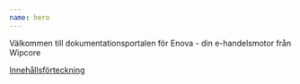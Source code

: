 ```yaml
---
name: hero
---
```


Välkommen till dokumentationsportalen för Enova - din e-handelsmotor från Wipcore

[Innehållsförteckning](./content)
